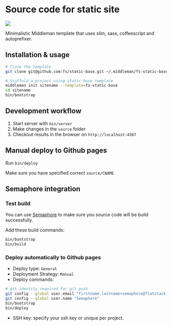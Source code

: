 # Source code for static site

![](https://semaphoreapp.com/api/v1/projects/09043b51-d38e-4bb9-ac3e-385ef0aebaeb/120867/shields_badge.png)

Minimalistic Middleman template that uses slim, sass, coffeescript and autoprefixer.

## Installation & usage

```bash
# Clone the template
git clone git@github.com:fs/static-base.git ~/.middleman/fs-static-base

# Scaffold a project using static-base template
middleman init sitename --template=fs-static-base
cd sitename
bin/bootstrap
```

## Development workflow

1. Start server with `bin/server`
2. Make changes in the `source` folder
3. Checkout results in the browser on `http://localhost:4567`

## Manual deploy to Github pages

Run `bin/deploy`

Make sure you have specified correct `source/CNAME`

## Semaphore integration

### Test build

You can use [Semaphore](https://semaphoreapp.com) to make sure you source code
will be build successfully.

Add these build commands:

```bash
bin/bootstrap
bin/build
```

### Deploy automatically to Github pages

* Deploy type: `General`
* Deployment Strategy: `Manual`
* Deploy commands:

```bash
# git identity required for git push
git config --global user.email "firstname.lastname+semaphore@flatstack.com"
git config --global user.name "Semaphore"
bin/bootstrap
bin/deploy
```
* SSH key: specify your ssh key or unique per project.

